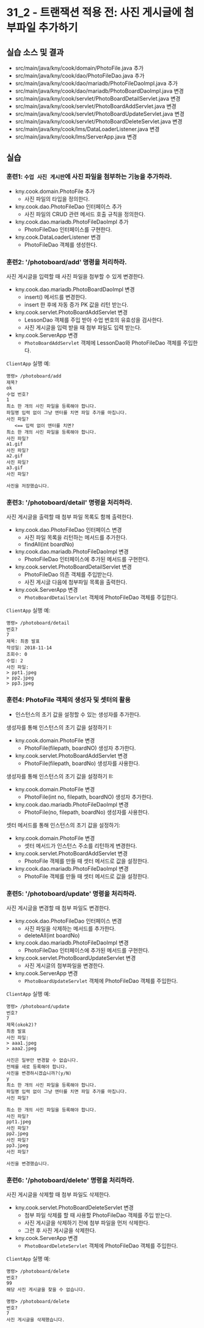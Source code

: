 # 31_2 - 트랜잭션 적용 전: 사진 게시글에 첨부파일 추가하기

## 실습 소스 및 결과

- src/main/java/kny/cook/domain/PhotoFile.java 추가 
- src/main/java/kny/cook/dao/PhotoFileDao.java 추가
- src/main/java/kny/cook/dao/mariadb/PhotoFileDaoImpl.java 추가
- src/main/java/kny/cook/dao/mariadb/PhotoBoardDaoImpl.java 변경
- src/main/java/kny/cook/servlet/PhotoBoardDetailServlet.java 변경
- src/main/java/kny/cook/servlet/PhotoBoardAddServlet.java 변경
- src/main/java/kny/cook/servlet/PhotoBoardUpdateServlet.java 변경
- src/main/java/kny/cook/servlet/PhotoBoardDeleteServlet.java 변경
- src/main/java/kny/cook/lms/DataLoaderListener.java 변경
- src/main/java/kny/cook/lms/ServerApp.java 변경

## 실습  

### 훈련1: `수업 사진 게시판`에 사진 파일을 첨부하는 기능을 추가하라.

- kny.cook.domain.PhotoFile 추가
  - 사진 파일의 타입을 정의한다.
- kny.cook.dao.PhotoFileDao 인터페이스 추가
  - 사진 파일의 CRUD 관련 메서드 호출 규칙을 정의한다.
- kny.cook.dao.mariadb.PhotoFileDaoImpl 추가
  - PhotoFileDao 인터페이스를 구현한다.
- kny.cook.DataLoaderListener 변경
  - PhotoFileDao 객체를 생성한다.

### 훈련2: '/photoboard/add' 명령을 처리하라.

사진 게시글을 입력할 때 사진 파일을 첨부할 수 있게 변경한다.

- kny.cook.dao.mariadb.PhotoBoardDaoImpl 변경
  - insert() 메서드를 변경한다.
  - insert 한 후에 자동 증가 PK 값을 리턴 받는다.
- kny.cook.servlet.PhotoBoardAddServlet 변경
  - LessonDao 객체를 주입 받아 수업 번호의 유효성을 검사한다.
  - 사진 게시글을 입력 받을 때 첨부 파일도 입력 받는다.
- kny.cook.ServerApp 변경
  - `PhotoBoardAddServlet` 객체에 LessonDao와 PhotoFileDao 객체를 주입한다. 

`ClientApp` 실행 예:
```
명령> /photoboard/add
제목?
ok
수업 번호?
1
최소 한 개의 사진 파일을 등록해야 합니다.
파일명 입력 없이 그냥 엔터를 치면 파일 추가를 마칩니다.
사진 파일?
   <== 입력 없이 엔터를 치면?
최소 한 개의 사진 파일을 등록해야 합니다.
사진 파일?
a1.gif
사진 파일?
a2.gif
사진 파일?
a3.gif
사진 파일?

사진을 저장했습니다.
```
    
### 훈련3: '/photoboard/detail' 명령을 처리하라.

사진 게시글을 출력할 때 첨부 파일 목록도 함께 출력한다.

- kny.cook.dao.PhotoFileDao 인터페이스 변경
  - 사진 파일 목록을 리턴하는 메서드를 추가한다.
  - findAll(int boardNo)
- kny.cook.dao.mariadb.PhotoFileDaoImpl 변경
  - PhotoFileDao 인터페이스에 추가된 메서드를 구현한다.
- kny.cook.servlet.PhotoBoardDetailServlet 변경
  - PhotoFileDao 의존 객체를 주입받는다.
  - 사진 게시글 다음에 첨부파일 목록을 출력한다.
- kny.cook.ServerApp 변경
  - `PhotoBoardDetailServlet` 객체에 PhotoFileDao 객체를 주입한다. 
  
`ClientApp` 실행 예:
```
명령> /photoboard/detail
번호?
7
제목: 최종 발표
작성일: 2018-11-14
조회수: 0
수업: 2
사진 파일:
> ppt1.jpeg
> pp2.jpeg
> pp3.jpeg
```

### 훈련4: PhotoFile 객체의 생성자 및 셋터의 활용

- 인스턴스의 초기 값을 설정할 수 있는 생성자를 추가한다.

생성자를 통해 인스턴스의 초기 값을 설정하기 I:
- kny.cook.domain.PhotoFile 변경
  - PhotoFile(filepath, boardNO) 생성자 추가한다.
- kny.cook.servlet.PhotoBoardAddServlet 변경
  - PhotoFile(filepath, boardNo) 생성자를 사용한다.

생성자를 통해 인스턴스의 초기 값을 설정하기 II:
- kny.cook.domain.PhotoFile 변경
  - PhotoFile(int no, filepath, boardNO) 생성자 추가한다.
- kny.cook.dao.mariadb.PhotoFileDaoImpl 변경
  - PhotoFile(no, filepath, boardNo) 생성자를 사용한다.

셋터 메서드를 통해 인스턴스의 초기 값을 설정하기:
- kny.cook.domain.PhotoFile 변경
  - 셋터 메서드가 인스턴스 주소를 리턴하게 변경한다.
- kny.cook.servlet.PhotoBoardAddServlet 변경
  - PhotoFile 객체를 만들 때 셋터 메서드로 값을 설정한다.
- kny.cook.dao.mariadb.PhotoFileDaoImpl 변경
  - PhotoFile 객체를 만들 때 셋터 메서드로 값을 설정한다.
  

### 훈련5: '/photoboard/update' 명령을 처리하라.

사진 게시글을 변경할 때 첨부 파일도 변경한다.

- kny.cook.dao.PhotoFileDao 인터페이스 변경
  - 사진 파일을 삭제하는 메서드를 추가한다.
  - deleteAll(int boardNo)
- kny.cook.dao.mariadb.PhotoFileDaoImpl 변경
  - PhotoFileDao 인터페이스에 추가된 메서드를 구현한다.
- kny.cook.servlet.PhotoBoardUpdateServlet 변경
  - 사진 게시글의 첨부파일을 변경한다.
- kny.cook.ServerApp 변경
  - `PhotoBoardUpdateServlet` 객체에 PhotoFileDao 객체를 주입한다. 

`ClientApp` 실행 예:
```
명령> /photoboard/update
번호?
7
제목(okok2)?
최종 발표
사진 파일:
> aaa1.jpeg
> aaa2.jpeg

사진은 일부만 변경할 수 없습니다.
전체를 새로 등록해야 합니다.
사진을 변경하시겠습니까?(y/N)
y
최소 한 개의 사진 파일을 등록해야 합니다.
파일명 입력 없이 그냥 엔터를 치면 파일 추가를 마칩니다.
사진 파일?

최소 한 개의 사진 파일을 등록해야 합니다.
사진 파일?
ppt1.jpeg
사진 파일?
pp2.jpeg
사진 파일?
pp3.jpeg
사진 파일?

사진을 변경했습니다.
```

### 훈련6: '/photoboard/delete' 명령을 처리하라.

사진 게시글을 삭제할 때 첨부 파일도 삭제한다.

- kny.cook.servlet.PhotoBoardDeleteServlet 변경
  - 첨부 파일 삭제를 할 때 사용할 PhotoFileDao 객체를 주입 받는다.
  - 사진 게시글을 삭제하기 전에 첨부 파일을 먼저 삭제한다.
  - 그런 후 사진 게시글을 삭제한다. 
- kny.cook.ServerApp 변경
  - `PhotoBoardDeleteServlet` 객체에 PhotoFileDao 객체를 주입한다. 
  
`ClientApp` 실행 예:
```
명령> /photoboard/delete
번호?
99
해당 사진 게시글을 찾을 수 없습니다.

명령> /photoboard/delete
번호?
7
사진 게시글을 삭제했습니다.
```
  
